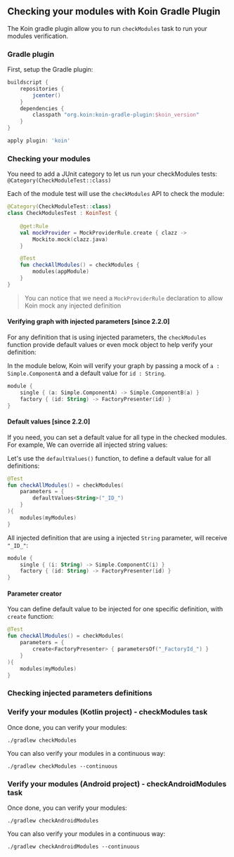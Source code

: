 
## Checking your modules with Koin Gradle Plugin

The Koin gradle plugin allow you to run `checkModules` task to run your modules verification.

### Gradle plugin

First, setup the Gradle plugin: 

```groovy
buildscript {
    repositories {
        jcenter()
    }
    dependencies {
        classpath "org.koin:koin-gradle-plugin:$koin_version"
    }
}

apply plugin: 'koin'
```

### Checking your modules

You need to add a JUnit category to let us run your checkModules tests: `@Category(CheckModuleTest::class)`

Each of the module test will use the `checkModules` API to check the module:

```kotlin
@Category(CheckModuleTest::class)
class CheckModulesTest : KoinTest {
    
    @get:Rule
    val mockProvider = MockProviderRule.create { clazz ->
        Mockito.mock(clazz.java)
    }

    @Test
    fun checkAllModules() = checkModules {
        modules(appModule)
    }
}
```

> You can notice that we need a `MockProviderRule` declaration to allow Koin mock any injected definition

#### Verifying graph with injected parameters [since 2.2.0]

For any definition that is using injected parameters, the `checkModules` function provide default values or even mock object to help verify your definition:

In the module below, Koin will verify your graph by passing a mock of `a : Simple.ComponentA` and a default value for `id : String`. 

```kotlin
module {
    single { (a: Simple.ComponentA) -> Simple.ComponentB(a) }
    factory { (id: String) -> FactoryPresenter(id) }
}
```

#### Default values [since 2.2.0]

If you need, you can set a default value for all type in the checked modules. For example, We can override all injected string values:

Let's use the `defaultValues()` function, to define a default value for all definitions:

```kotlin
@Test
fun checkAllModules() = checkModules(
    parameters = {
        defaultValues<String>("_ID_")
    }   
){
    modules(myModules)
}
```

All injected definition that are using a injected `String` parameter, will receive `"_ID_"`:

```kotlin
module {
    single { (i: String) -> Simple.ComponentC(i) }
    factory { (id: String) -> FactoryPresenter(id) }
}
```

#### Parameter creator

You can define default value to be injected for one specific definition, with `create` function:

```kotlin
@Test
fun checkAllModules() = checkModules(
    parameters = {
        create<FactoryPresenter> { parametersOf("_FactoryId_") }
    }   
){
    modules(myModules)
}
```

### Checking injected parameters definitions

### Verify your modules (Kotlin project) - checkModules task

Once done, you can verify your modules:

```
./gradlew checkModules
```

You can also verify your modules in a continuous way:

```
./gradlew checkModules --continuous
```

### Verify your modules (Android project) - checkAndroidModules task

Once done, you can verify your modules:

```
./gradlew checkAndroidModules
```

You can also verify your modules in a continuous way:

```
./gradlew checkAndroidModules --continuous
```